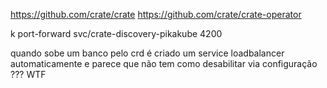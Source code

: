 https://github.com/crate/crate
https://github.com/crate/crate-operator

k port-forward svc/crate-discovery-pikakube 4200

quando sobe um banco pelo crd é criado um service loadbalancer automaticamente e parece que não tem como desabilitar via configuração ??? WTF
